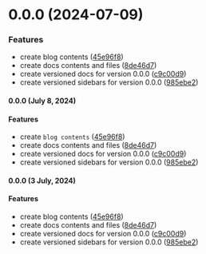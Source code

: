 # 0.0.0 (2024-07-09)


### Features

* create blog contents ([45e96f8](https://github.com/farah2501/mywebsite/commit/45e96f870c00a607803ff76f83c1f86703630311))
* create docs contents and files ([8de46d7](https://github.com/farah2501/mywebsite/commit/8de46d74741613d989f258cb303e992a1a4ba54f))
* create versioned docs for version 0.0.0 ([c9c00d9](https://github.com/farah2501/mywebsite/commit/c9c00d9278653534ff76e2826932975100497438))
* create versioned sidebars for version 0.0.0 ([985ebe2](https://github.com/farah2501/mywebsite/commit/985ebe25adaaac731170b73e6a4f20bc3529cfd7))



#### 0.0.0 (July 8, 2024)


#### Features

* create <code>blog contents</code> ([45e96f8](https://github.com/farah2501/mywebsite/commit/45e96f870c00a607803ff76f83c1f86703630311))
* create docs contents and files ([8de46d7](https://github.com/farah2501/mywebsite/commit/8de46d74741613d989f258cb303e992a1a4ba54f))
* create versioned docs for version 0.0.0 ([c9c00d9](https://github.com/farah2501/mywebsite/commit/c9c00d9278653534ff76e2826932975100497438))
* create versioned sidebars for version 0.0.0 ([985ebe2](https://github.com/farah2501/mywebsite/commit/985ebe25adaaac731170b73e6a4f20bc3529cfd7))



#### 0.0.0 (3 July, 2024)


#### Features

* create blog contents ([45e96f8](https://github.com/farah2501/mywebsite/commit/45e96f870c00a607803ff76f83c1f86703630311))
* create docs contents and files ([8de46d7](https://github.com/farah2501/mywebsite/commit/8de46d74741613d989f258cb303e992a1a4ba54f))
* create versioned docs for version 0.0.0 ([c9c00d9](https://github.com/farah2501/mywebsite/commit/c9c00d9278653534ff76e2826932975100497438))
* create versioned sidebars for version 0.0.0 ([985ebe2](https://github.com/farah2501/mywebsite/commit/985ebe25adaaac731170b73e6a4f20bc3529cfd7))



